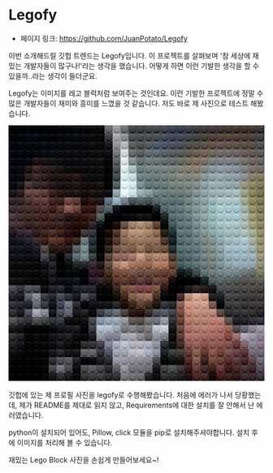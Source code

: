 # Legofy

- 페이지 링크: https://github.com/JuanPotato/Legofy

이번 소개해드릴 깃헙 트렌드는 Legofy입니다. 이 프로젝트를 살펴보며 '참 세상에 재밌는 개발자들이 많구나!'라는 생각을 했습니다. 어떻게 하면 이런 기발한 생각을 할 수 있을까..라는 생각이 들더군요.

Legofy는 이미지를 레고 블럭처럼 보여주는 것인데요. 이런 기발한 프로젝트에 정말 수많은 개발자들이 재미와 흥미를 느꼈을 것 같습니다. 저도 바로 제 사진으로 테스트 해봤습니다.

![이미지](../img/022-18.png)

깃헙에 있는 제 프로필 사진을 legofy로 수행해봤습니다. 처음에 에러가 나서 당황했는데, 제가 README를 제대로 읽지 않고, Requirements에 대한 설치를 잘 안해서 난 에러였습니다.

python이 설치되어 있어도, Pillow, click 모듈을 pip로 설치해주셔야합니다. 설치 후에 이미지를 처리해 볼 수 있습니다.

재밌는 Lego Block 사진을 손쉽게 만들어보세요~!
